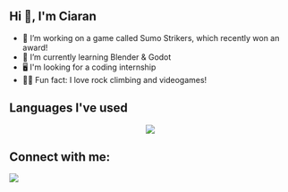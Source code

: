 ## Hi 👋, I'm Ciaran

- 🔭 I’m working on a game called Sumo Strikers, which recently won an award!
- 🌱 I’m currently learning Blender & Godot
- 🖥 I'm looking for a coding internship 
- 🧗‍♂️ Fun fact: I love rock climbing and videogames!

## Languages I've used
<p align="center">
  <a href="https://skillicons.dev">
    <img src="https://skillicons.dev/icons?i=git,godot,bash,c,python,postgres,blender,css,html,java,js,php" />
  </a>
</p>

## Connect with me:
<img src="https://skillicons.dev/icons?i=linkedin" href="https://www.linkedin.com/in/ciaran-coyne-0b6233202/"/>

<!--
**C22416392/C22416392** is a ✨ _special_ ✨ repository because its `README.md` (this file) appears on your GitHub profile.

Here are some ideas to get you started:

- 🔭 I’m currently working on ...
- 🌱 I’m currently learning ...
- 👯 I’m looking to collaborate on ...
- 🤔 I’m looking for help with ...
- 💬 Ask me about ...
- 📫 How to reach me: ...
- 😄 Pronouns: ...
- ⚡ Fun fact: ...
-->

